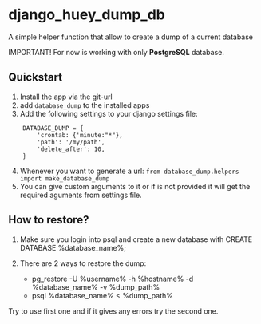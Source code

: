 # django_huey_dump_db
A simple helper function that allow to create a dump of a current database

IMPORTANT! For now is working with only **PostgreSQL** database.

## Quickstart

1. Install the app via the git-url
2. add `database_dump` to the installed apps
3. Add the following settings to your django settings file:

```
	DATABASE_DUMP = {
		'crontab: {'minute:"*"},
		'path': '/my/path',
		'delete_after': 10,
	}
```

4. Whenever you want to generate a url: `from database_dump.helpers import make_database_dump`
5. You can give custom arguments to it or if is not provided it will get the required aguments from settings file.

## How to restore?

1. Make sure you login into psql and create a new database with CREATE DATABASE %database_name%;
2. There are 2 ways to restore the dump:

   - pg_restore -U %username% -h %hostname% -d %database_name% -v %dump_path%
   - psql %database_name% < %dump_path%

Try to use first one and if it gives any errors try the second one.
